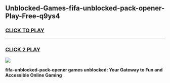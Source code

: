 
## Unblocked-Games-fifa-unblocked-pack-opener-Play-Free-q9ys4
<h3>
<a href="https://premium76.site?title=fifa-unblocked-pack-opener&ref=10A">CLICK TO PLAY</a></h3>
<hr>

<h3>
<a href="https://premium76.site?title=fifa-unblocked-pack-opener&ref=10A">CLICK 2 PLAY</a>
  
</h3>

<a href="https://premium76.site?title=fifa-unblocked-pack-opener&ref=10A"><img src="https://clearcache.store/games.png"></a>


**fifa-unblocked-pack-opener games unblocked: Your Gateway to Fun and Accessible Online Gaming**
